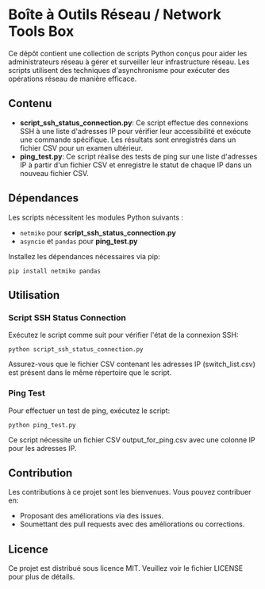 # Boîte à Outils Réseau / Network Tools Box

Ce dépôt contient une collection de scripts Python conçus pour aider les administrateurs réseau à gérer et surveiller leur infrastructure réseau. Les scripts utilisent des techniques d'asynchronisme pour exécuter des opérations réseau de manière efficace.

## Contenu

- **script_ssh_status_connection.py**: Ce script effectue des connexions SSH à une liste d'adresses IP pour vérifier leur accessibilité et exécute une commande spécifique. Les résultats sont enregistrés dans un fichier CSV pour un examen ultérieur.
- **ping_test.py**: Ce script réalise des tests de ping sur une liste d'adresses IP à partir d'un fichier CSV et enregistre le statut de chaque IP dans un nouveau fichier CSV.

## Dépendances

Les scripts nécessitent les modules Python suivants :
- `netmiko` pour **script_ssh_status_connection.py**
- `asyncio` et `pandas` pour **ping_test.py**

Installez les dépendances nécessaires via pip:
```
pip install netmiko pandas
```

## Utilisation

### Script SSH Status Connection

Exécutez le script comme suit pour vérifier l'état de la connexion SSH:

```
python script_ssh_status_connection.py
```

Assurez-vous que le fichier CSV contenant les adresses IP (switch_list.csv) est présent dans le même répertoire que le script.
### Ping Test

Pour effectuer un test de ping, exécutez le script:

```
python ping_test.py
```

Ce script nécessite un fichier CSV output_for_ping.csv avec une colonne IP pour les adresses IP.
## Contribution

Les contributions à ce projet sont les bienvenues. Vous pouvez contribuer en:

- Proposant des améliorations via des issues.
- Soumettant des pull requests avec des améliorations ou corrections.

## Licence

Ce projet est distribué sous licence MIT. Veuillez voir le fichier LICENSE pour plus de détails.
